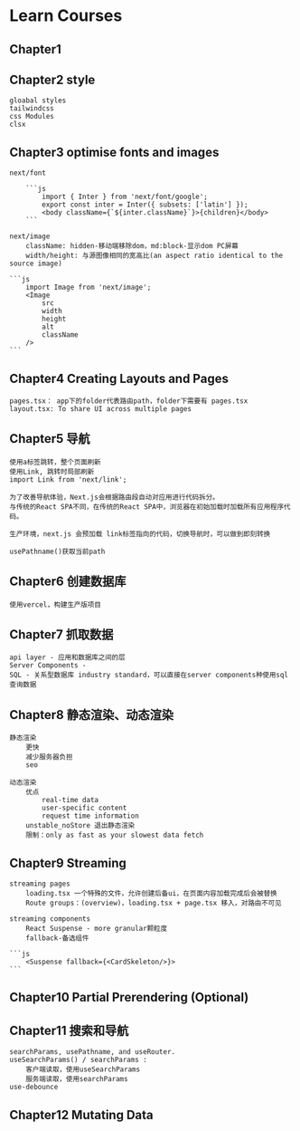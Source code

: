 # Learn Courses

## Chapter1

## Chapter2 style

    gloabal styles
    tailwindcss
    css Modules
    clsx

## Chapter3 optimise fonts and images

    next/font

        ```js
            import { Inter } from 'next/font/google';
            export const inter = Inter({ subsets: ['latin'] });
            <body className={`${inter.className}`}>{children}</body>
        ```

    next/image
        className: hidden-移动端移除dom，md:block-显示dom PC屏幕
        width/height: 与源图像相同的宽高比(an aspect ratio identical to the source image)

    ```js
        import Image from 'next/image';
        <Image
            src
            width
            height
            alt
            className
        />
    ```

## Chapter4 Creating Layouts and Pages

    pages.tsx： app下的folder代表路由path，folder下需要有 pages.tsx
    layout.tsx: To share UI across multiple pages

## Chapter5 导航

    使用a标签跳转，整个页面刷新
    使用Link, 跳转时局部刷新
    import Link from 'next/link';
    
    为了改善导航体验，Next.js会根据路由段自动对应用进行代码拆分。
    与传统的React SPA不同，在传统的React SPA中，浏览器在初始加载时加载所有应用程序代码。

    生产环境，next.js 会预加载 link标签指向的代码，切换导航时，可以做到即刻转换

    usePathname()获取当前path

## Chapter6 创建数据库

    使用vercel，构建生产版项目

## Chapter7 抓取数据

    api layer - 应用和数据库之间的层
    Server Components - 
    SQL - 关系型数据库 industry standard，可以直接在server components种使用sql查询数据

## Chapter8 静态渲染、动态渲染

    静态渲染
        更快
        减少服务器负担
        seo

    动态渲染
        优点
            real-time data
            user-specific content
            request time information
        unstable_noStore 退出静态渲染
        限制：only as fast as your slowest data fetch

## Chapter9 Streaming

    streaming pages
        loading.tsx 一个特殊的文件，允许创建后备ui，在页面内容加载完成后会被替换
        Route groups：(overview)，loading.tsx + page.tsx 移入，对路由不可见

    streaming components
        React Suspense - more granular颗粒度
        fallback-备选组件

    ```js
        <Suspense fallback={<CardSkeleton/>}>
    ```

## Chapter10 Partial Prerendering (Optional)

## Chapter11 搜索和导航

    searchParams, usePathname, and useRouter.
    useSearchParams() / searchParams :
        客户端读取，使用useSearchParams
        服务端读取，使用searchParams
    use-debounce

## Chapter12 Mutating Data
